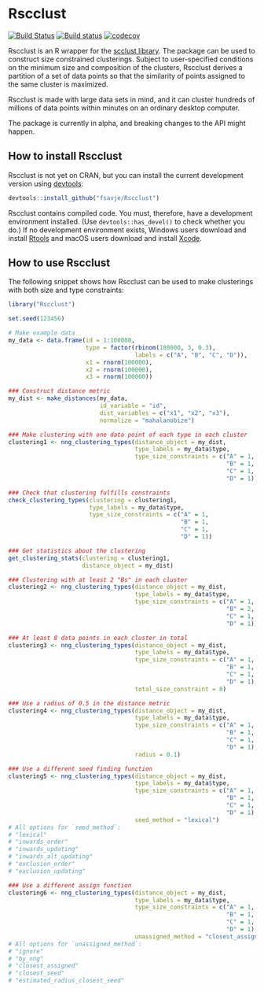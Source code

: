 # Rscclust

[![Build Status](https://travis-ci.org/fsavje/Rscclust.svg?branch=master)](https://travis-ci.org/fsavje/Rscclust)
[![Build status](https://ci.appveyor.com/api/projects/status/5fvj2nm3ssfmsjab/branch/master?svg=true)](https://ci.appveyor.com/project/fsavje/rscclust/branch/master)
[![codecov](https://codecov.io/gh/fsavje/Rscclust/branch/master/graph/badge.svg)](https://codecov.io/gh/fsavje/Rscclust)

Rscclust is an R wrapper for the [scclust library](https://github.com/fsavje/scclust). The package can be used to construct size constrained clusterings. Subject to user-specified conditions on the minimum size and composition of the clusters, Rscclust derives a partition of a set of data points so that the similarity of points assigned to the same cluster is maximized.

Rscclust is made with large data sets in mind, and it can cluster hundreds of millions of data points within minutes on an ordinary desktop computer. 

The package is currently in alpha, and breaking changes to the API might happen.


## How to install Rscclust

Rscclust is not yet on CRAN, but you can install the current development version using [devtools](https://github.com/hadley/devtools):

```R
devtools::install_github("fsavje/Rscclust")
```

Rscclust contains compiled code. You must, therefore, have a development environment installed. (Use `devtools::has_devel()` to check whether you do.) If no development environment exists, Windows users download and install [Rtools](http://cran.r-project.org/bin/windows/Rtools) and macOS users download and install [Xcode](https://itunes.apple.com/us/app/xcode/id497799835).


## How to use Rscclust

The following snippet shows how Rscclust can be used to make clusterings with both size and type constraints:

```R
library("Rscclust")

set.seed(123456)

# Make example data
my_data <- data.frame(id = 1:100000,
                      type = factor(rbinom(100000, 3, 0.3),
                                    labels = c("A", "B", "C", "D")),
                      x1 = rnorm(100000),
                      x2 = rnorm(100000),
                      x3 = rnorm(100000))

### Construct distance metric
my_dist <- make_distances(my_data,
                          id_variable = "id",
                          dist_variables = c("x1", "x2", "x3"),
                          normalize = "mahalanobize")

### Make clustering with one data point of each type in each cluster
clustering1 <- nng_clustering_types(distance_object = my_dist,
                                    type_labels = my_data$type,
                                    type_size_constraints = c("A" = 1,
                                                              "B" = 1,
                                                              "C" = 1,
                                                              "D" = 1))

### Check that clustering fulfills constraints
check_clustering_types(clustering = clustering1,
                       type_labels = my_data$type,
                       type_size_constraints = c("A" = 1,
                                                 "B" = 1,
                                                 "C" = 1,
                                                 "D" = 1))

### Get statistics about the clustering
get_clustering_stats(clustering = clustering1,
                     distance_object = my_dist)

### Clustering with at least 2 "Bs" in each cluster
clustering2 <- nng_clustering_types(distance_object = my_dist,
                                    type_labels = my_data$type,
                                    type_size_constraints = c("A" = 1,
                                                              "B" = 2,
                                                              "C" = 1,
                                                              "D" = 1))

### At least 8 data points in each cluster in total
clustering3 <- nng_clustering_types(distance_object = my_dist,
                                    type_labels = my_data$type,
                                    type_size_constraints = c("A" = 1,
                                                              "B" = 1,
                                                              "C" = 1,
                                                              "D" = 1),
                                    total_size_constraint = 8)

### Use a radius of 0.5 in the distance metric
clustering4 <- nng_clustering_types(distance_object = my_dist,
                                    type_labels = my_data$type,
                                    type_size_constraints = c("A" = 1,
                                                              "B" = 1,
                                                              "C" = 1,
                                                              "D" = 1),
                                    radius = 0.1)

### Use a different seed finding function
clustering5 <- nng_clustering_types(distance_object = my_dist,
                                    type_labels = my_data$type,
                                    type_size_constraints = c("A" = 1,
                                                              "B" = 1,
                                                              "C" = 1,
                                                              "D" = 1),
                                    seed_method = "lexical")
# All options for `seed_method`:
# "lexical"
# "inwards_order"
# "inwards_updating"
# "inwards_alt_updating"
# "exclusion_order"
# "exclusion_updating"

### Use a different assign function
clustering6 <- nng_clustering_types(distance_object = my_dist,
                                    type_labels = my_data$type,
                                    type_size_constraints = c("A" = 1,
                                                              "B" = 1,
                                                              "C" = 1,
                                                              "D" = 1),
                                    unassigned_method = "closest_assigned")
# All options for `unassigned_method`:
# "ignore"
# "by_nng"
# "closest_assigned"
# "closest_seed"
# "estimated_radius_closest_seed"
```

